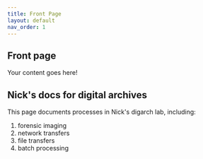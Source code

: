 ```yaml
---
title: Front Page
layout: default
nav_order: 1
---
```


## Front page

Your content goes here!

## Nick's docs for digital archives

This page documents processes in Nick's digarch lab, including:

1. forensic imaging
2. network transfers
3. file transfers
4. batch processing
